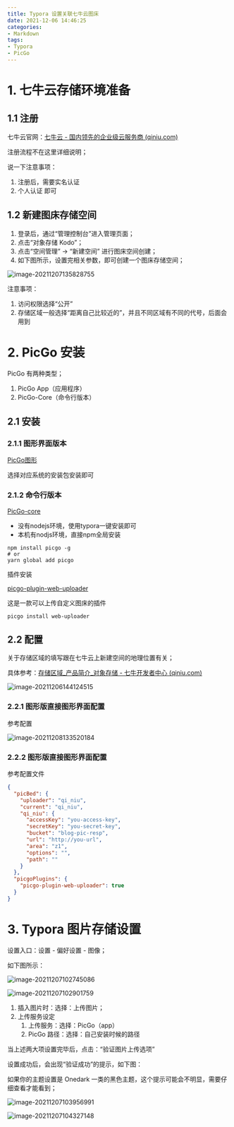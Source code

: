 ```yaml
---
title: Typora 设置关联七牛云图床
date: 2021-12-06 14:46:25
categories:
- Markdown
tags:
- Typora
- PicGo
---
```


# 1. 七牛云存储环境准备

## 1.1 注册

七牛云官网：[七牛云 - 国内领先的企业级云服务商 (qiniu.com)](https://www.qiniu.com/)

注册流程不在这里详细说明；

说一下注意事项：

1. 注册后，需要实名认证
2. 个人认证 即可

<!--more-->

## 1.2 新建图床存储空间

1. 登录后，通过“管理控制台”进入管理页面；
2. 点击“对象存储 Kodo”；
3. 点击“空间管理” -> “新建空间” 进行图床空间创建；
4. 如下图所示，设置完相关参数，即可创建一个图床存储空间；

![image-20211207135828755](http://r3oaewll2.hb-bkt.clouddn.com/image-20211207135828755.png)

注意事项：

1. 访问权限选择“公开”
2. 存储区域一般选择“距离自己比较近的”，并且不同区域有不同的代号，后面会用到



# 2. PicGo 安装

PicGo  有两种类型；

1. PicGo App（应用程序）
2. PicGo-Core（命令行版本）



## 2.1 安装

### 2.1.1 图形界面版本

[PicGo图形](https://github.com/Molunerfinn/PicGo/releases)

选择对应系统的安装包安装即可

### 2.1.2 命令行版本

[PicGo-core](https://github.com/PicGo/PicGo-Core)

- 没有nodejs环境，使用typora一键安装即可
- 本机有nodjs环境，直接npm全局安装

```shell
npm install picgo -g
# or
yarn global add picgo
```



插件安装

[picgo-plugin-web-uploader](https://github.com/yuki-xin/picgo-plugin-web-uploader)

这是一款可以上传自定义图床的插件

```shell
picgo install web-uploader
```



## 2.2 配置

关于存储区域的填写跟在七牛云上新建空间的地理位置有关；

具体参考：[存储区域_产品简介_对象存储 - 七牛开发者中心 (qiniu.com)](https://developer.qiniu.com/kodo/1671/region-endpoint-fq)

![image-20211206144124515](http://r3oaewll2.hb-bkt.clouddn.com/image-20211206144124515.png)

### 2.2.1 图形版直接图形界面配置

参考配置

![image-20211208133520184](http://r3oaewll2.hb-bkt.clouddn.com/image-20211208133520184.png)

### 2.2.2 图形版直接图形界面配置

参考配置文件

```json
{
  "picBed": {
    "uploader": "qi_niu",
    "current": "qi_niu",
    "qi_niu": {
      "accessKey": "you-access-key",
      "secretKey": "you-secret-key",
      "bucket": "blog-pic-resp",
      "url": "http://you-url",
      "area": "z1",
      "options": "",
      "path": ""
    }
  },
  "picgoPlugins": {
    "picgo-plugin-web-uploader": true
  }
}
```

## 

# 3. Typora 图片存储设置

设置入口：设置 - 偏好设置 - 图像；

如下图所示：

![image-20211207102745086](http://r3oaewll2.hb-bkt.clouddn.com/image-20211207102745086.png)

![image-20211207102901759](http://r3oaewll2.hb-bkt.clouddn.com/image-20211207102901759.png)



1. 插入图片时：选择：上传图片；
2. 上传服务设定
   1. 上传服务：选择：PicGo（app）
   2. PicGo 路径：选择：自己安装时候的路径

当上述两大项设置完毕后，点击：“验证图片上传选项”

设置成功后，会出现“验证成功”的提示，如下图：

如果你的主题设置是 Onedark 一类的黑色主题，这个提示可能会不明显，需要仔细查看才能看到；

![image-20211207103956991](http://r3oaewll2.hb-bkt.clouddn.com/image-20211207103956991.png)

![image-20211207104327148](http://r3oaewll2.hb-bkt.clouddn.com/image-20211207104327148.png)

